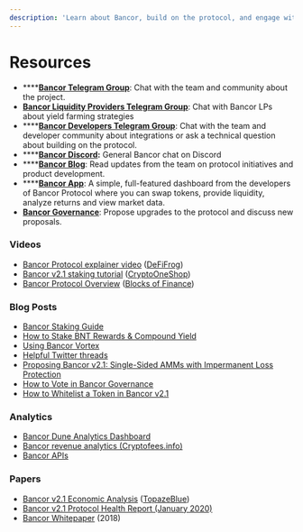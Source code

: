 ```yaml
---
description: 'Learn about Bancor, build on the protocol, and engage with the community.'
---
```


# Resources

* \*\*\*\*[**Bancor Telegram Group**](https://t.me/bancor): Chat with the team and community about the project.
* [**Bancor Liquidity Providers Telegram Group**](https://t.me/bancortraders): Chat with Bancor LPs about yield farming strategies
* \*\*\*\*[**Bancor Developers Telegram Group**](https://t.me/BancorDevelopers): Chat with the team and developer community about integrations or ask a technical question about building on the protocol.
* \*\*\*\*[**Bancor Discord**](https://discord.com/invite/pe7EfaR)**:** General Bancor chat on Discord
* \*\*\*\*[**Bancor Blog**](https://blog.bancor.network/): Read updates from the team on protocol initiatives and product development.
* \*\*\*\*[**Bancor App**](https://www.bancor.network/): A simple, full-featured dashboard from the developers of Bancor Protocol where you can swap tokens, provide liquidity, analyze returns and view market data.
* [**Bancor Governance**](http://gov.bancor.network/): Propose upgrades to the protocol and discuss new proposals.

### Videos

* [Bancor Protocol explainer video](https://twitter.com/Bancor/status/1359455683939356674?s=20) \([DeFiFrog](https://twitter.com/DeFiFrog)\)
* [Bancor v2.1 staking tutorial](https://www.youtube.com/watch?v=3P4vKIHcdas) \([CryptoOneShop](https://www.youtube.com/channel/UCNgGAqSgBp8-qxY51u1-_MA)\)
* [Bancor Protocol Overview](https://www.youtube.com/watch?v=sdd5TToLv9o&feature=youtu.be) \([Blocks of Finance](https://www.youtube.com/channel/UClepfVEmfavep2bxQFckT0A)\)

### Blog Posts

* [Bancor Staking Guide](https://blog.bancor.network/how-to-stake-earn-snx-on-bancor-v2-1-e2311bcaa235)
* [How to Stake BNT Rewards & Compound Yield](https://blog.bancor.network/how-to-stake-bnt-liquidity-mining-rewards-compound-yield-2ad40b45c002)
* [Using Bancor Vortex](https://blog.bancor.network/using-bancor-vortex-46974a1c14f9)
* [Helpful Twitter threads](https://twitter.com/CryptoDragonite/status/1359299751921938436?s=20)
* [Proposing Bancor v2.1: Single-Sided AMMs with Impermanent Loss Protection](https://blog.bancor.network/proposing-bancor-v2-1-single-sided-amm-with-elastic-bnt-supply-bcac9fe655b)
* [How to Vote in Bancor Governance](https://blog.bancor.network/how-to-vote-using-vbnt-c205f011db1e)
* [How to Whitelist a Token in Bancor v2.1](https://bancor.medium.com/how-to-whitelist-a-token-on-bancor-v2-1-c867b82675d4)

### Analytics

* [Bancor Dune Analytics Dashboard](https://duneanalytics.com/ashachaf/bancor_1)
* [Bancor revenue analytics \(Cryptofees.info\)](https://cryptofees.info/)
* [Bancor APIs](https://docs.bancor.network/rest-api/api-reference)

### Papers

* [Bancor v2.1 Economic Analysis](https://drive.google.com/file/d/1en044m2wchn85aQBcoVx2elmxEYd5kEA/view) \([TopazeBlue](https://topaze.blue/)\)
* [Bancor v2.1 Protocol Health Report \(January 2020\)](https://blog.bancor.network/bancor-v2-1-protocol-health-report-january-2020-83338c904de0)
* [Bancor Whitepaper](https://storage.googleapis.com/website-bancor/2018/04/01ba8253-bancor_protocol_whitepaper_en.pdf) \(2018\)

